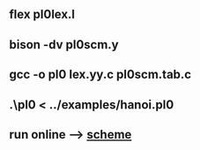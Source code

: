 ## flex pl0lex.l

## bison -dv pl0scm.y

## gcc -o pl0 lex.yy.c pl0scm.tab.c 

## .\pl0 < ../examples/hanoi.pl0

## run online --> [scheme](https://www.nhooo.com/tool/scheme/)